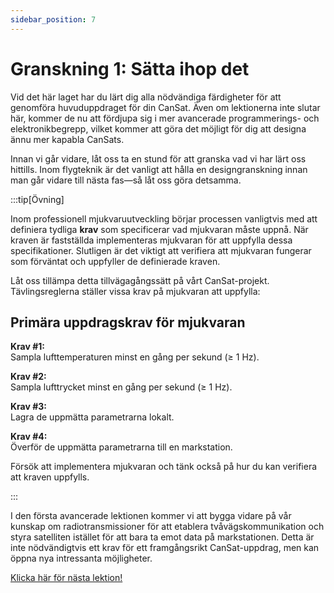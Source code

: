 ```yaml
---
sidebar_position: 7
---
```


# Granskning 1: Sätta ihop det

Vid det här laget har du lärt dig alla nödvändiga färdigheter för att genomföra huvuduppdraget för din CanSat. Även om lektionerna inte slutar här, kommer de nu att fördjupa sig i mer avancerade programmerings- och elektronikbegrepp, vilket kommer att göra det möjligt för dig att designa ännu mer kapabla CanSats.

Innan vi går vidare, låt oss ta en stund för att granska vad vi har lärt oss hittills. Inom flygteknik är det vanligt att hålla en designgranskning innan man går vidare till nästa fas—så låt oss göra detsamma.


:::tip[Övning]

Inom professionell mjukvaruutveckling börjar processen vanligtvis med att definiera tydliga **krav** som specificerar vad mjukvaran måste uppnå. När kraven är fastställda implementeras mjukvaran för att uppfylla dessa specifikationer. Slutligen är det viktigt att verifiera att mjukvaran fungerar som förväntat och uppfyller de definierade kraven.

Låt oss tillämpa detta tillvägagångssätt på vårt CanSat-projekt. Tävlingsreglerna ställer vissa krav på mjukvaran att uppfylla:

## Primära uppdragskrav för mjukvaran

**Krav #1:**  
Sampla lufttemperaturen minst en gång per sekund (≥ 1 Hz).

**Krav #2:**  
Sampla lufttrycket minst en gång per sekund (≥ 1 Hz).

**Krav #3:**  
Lagra de uppmätta parametrarna lokalt.

**Krav #4:**  
Överför de uppmätta parametrarna till en markstation.

Försök att implementera mjukvaran och tänk också på hur du kan verifiera att kraven uppfylls.

:::



I den första avancerade lektionen kommer vi att bygga vidare på vår kunskap om radiotransmissioner för att etablera tvåvägskommunikation och styra satelliten istället för att bara ta emot data på markstationen. Detta är inte nödvändigtvis ett krav för ett framgångsrikt CanSat-uppdrag, men kan öppna nya intressanta möjligheter.  

[Klicka här för nästa lektion!](./lesson7)